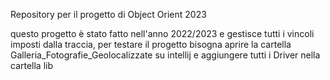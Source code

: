 Repository per il progetto di Object Orient 2023

questo progetto è stato fatto nell'anno 2022/2023 e gestisce tutti i vincoli imposti dalla traccia, per testare il progetto bisogna aprire la cartella Galleria_Fotografie_Geolocalizzate su intellij e aggiungere tutti i Driver nella cartella lib
